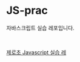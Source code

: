 # JS-prac
자바스크립트 실습 레포입니다.

<br>

<a href="https://github.com/ZeroCho/webgame-lecture">제로초 Javascript 실습 레</a>
